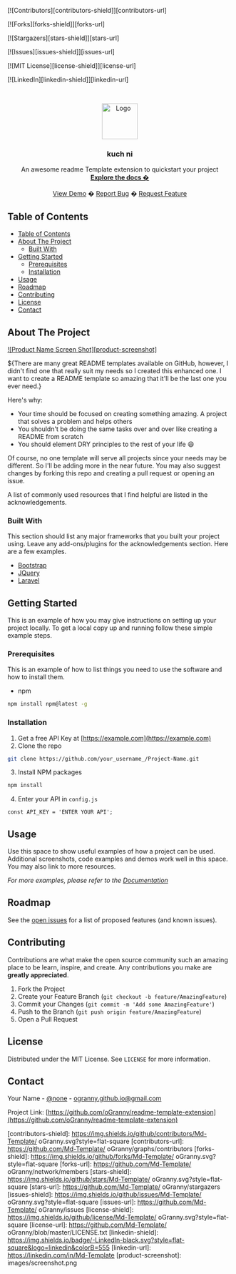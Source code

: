 <!--
repo name: Md-Template
description: An awesome readme Template extension to quickstart your project
github name:  oGranny
link: https://github.com/oGranny/readme-template-extension
logo path: assets/logo.png
screenshot: assets/screenshot.gif
twitter: none
email: ogranny.github.io@gmail.com
 

 PROJECT SHIELDS -->
 
[![Contributors][contributors-shield]][contributors-url]

[![Forks][forks-shield]][forks-url]

[![Stargazers][stars-shield]][stars-url]

[![Issues][issues-shield]][issues-url]

[![MIT License][license-shield]][license-url]

[![LinkedIn][linkedin-shield]][linkedin-url]


<!-- PROJECT LOGO -->
<br />
<p align="center">
    <a href="https://github.com/oGranny/readme-template-extension">
        <img src="assets/logo.png" alt="Logo" width="80" height="80">
    </a>
    <h3 align="center">kuch ni</h3>
    <p align="center">
        An awesome readme Template extension to quickstart your project
        <br />
        <a href="https://github.com/oGranny/readme-template-extension"><strong>Explore the docs �</strong></a>
        <br />
        <br />
        <a href="//github.com/Md-Template/ oGranny">View Demo</a>
        �
        <a href="https://github.com/oGranny/readme-template-extension/issues">Report Bug</a>
        �
        <a href="https://github.com/oGranny/readme-template-extension/issues">Request Feature</a>
    </p>
</p>



<!-- TABLE OF CONTENTS -->
## Table of Contents

- [Table of Contents](#table-of-contents)
- [About The Project](#about-the-project)
  - [Built With](#built-with)
- [Getting Started](#getting-started)
  - [Prerequisites](#prerequisites)
  - [Installation](#installation)
- [Usage](#usage)
- [Roadmap](#roadmap)
- [Contributing](#contributing)
- [License](#license)
- [Contact](#contact)



<!-- ABOUT THE PROJECT -->
## About The Project

[![Product Name Screen Shot][product-screenshot]](assets/screenshot.gif)

${There are many great README templates available on GitHub, however, I didn't find one that really suit my needs so I created this enhanced one. I want to create a README template so amazing that it'll be the last one you ever need.}

Here's why:
* Your time should be focused on creating something amazing. A project that solves a problem and helps others
* You shouldn't be doing the same tasks over and over like creating a README from scratch
* You should element DRY principles to the rest of your life :smile:

Of course, no one template will serve all projects since your needs may be different. So I'll be adding more in the near future. You may also suggest changes by forking this repo and creating a pull request or opening an issue.

A list of commonly used resources that I find helpful are listed in the acknowledgements.

### Built With
This section should list any major frameworks that you built your project using. Leave any add-ons/plugins for the acknowledgements section. Here are a few examples.
* [Bootstrap](https://getbootstrap.com)
* [JQuery](https://jquery.com)
* [Laravel](https://laravel.com)



<!-- GETTING STARTED -->
## Getting Started

This is an example of how you may give instructions on setting up your project locally.
To get a local copy up and running follow these simple example steps.

### Prerequisites

This is an example of how to list things you need to use the software and how to install them.
* npm
```sh
npm install npm@latest -g
```

### Installation

1. Get a free API Key at [https://example.com](https://example.com)
2. Clone the repo
```sh
git clone https://github.com/your_username_/Project-Name.git
```
3. Install NPM packages
```sh
npm install
```
4. Enter your API in `config.js`
```JS
const API_KEY = 'ENTER YOUR API';
```



<!-- USAGE EXAMPLES -->
## Usage

Use this space to show useful examples of how a project can be used. Additional screenshots, code examples and demos work well in this space. You may also link to more resources.

_For more examples, please refer to the [Documentation](https://github.com/oGranny/readme-template-extension)_



<!-- ROADMAP -->
## Roadmap

See the [open issues](Md-Template/issues) for a list of proposed features (and known issues).



<!-- CONTRIBUTING -->
## Contributing

Contributions are what make the open source community such an amazing place to be learn, inspire, and create. Any contributions you make are **greatly appreciated**.

1. Fork the Project
2. Create your Feature Branch (`git checkout -b feature/AmazingFeature`)
3. Commit your Changes (`git commit -m 'Add some AmazingFeature'`)
4. Push to the Branch (`git push origin feature/AmazingFeature`)
5. Open a Pull Request



<!-- LICENSE -->
## License

Distributed under the MIT License. See `LICENSE` for more information.



<!-- CONTACT -->
## Contact

Your Name - [@none](https://twitter.com/none) - ogranny.github.io@gmail.com

Project Link: [https://github.com/oGranny/readme-template-extension](https://github.com/oGranny/readme-template-extension)



<!-- MARKDOWN LINKS & IMAGES -->
<!-- https://www.markdownguide.org/basic-syntax/#reference-style-links -->
[contributors-shield]: https://img.shields.io/github/contributors/Md-Template/ oGranny.svg?style=flat-square
[contributors-url]: https://github.com/Md-Template/ oGranny/graphs/contributors
[forks-shield]: https://img.shields.io/github/forks/Md-Template/ oGranny.svg?style=flat-square
[forks-url]: https://github.com/Md-Template/ oGranny/network/members
[stars-shield]: https://img.shields.io/github/stars/Md-Template/ oGranny.svg?style=flat-square
[stars-url]: https://github.com/Md-Template/ oGranny/stargazers
[issues-shield]: https://img.shields.io/github/issues/Md-Template/ oGranny.svg?style=flat-square
[issues-url]: https://github.com/Md-Template/ oGranny/issues
[license-shield]: https://img.shields.io/github/license/Md-Template/ oGranny.svg?style=flat-square
[license-url]: https://github.com/Md-Template/ oGranny/blob/master/LICENSE.txt
[linkedin-shield]: https://img.shields.io/badge/-LinkedIn-black.svg?style=flat-square&logo=linkedin&colorB=555
[linkedin-url]: https://linkedin.com/in/Md-Template
[product-screenshot]: images/screenshot.png
